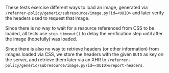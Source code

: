 These tests exercise different ways to load an image, generated via
```/referrer-policy/generic/subresource/image.py?id=<UUID>``` and later
verify the headers used to request that image.

Since there is no way to wait for a resource referenced from CSS to be loaded,
all tests use ```step_timeout()``` to delay the verification step until
after the image (hopefully) was loaded.

Since there is also no way to retrieve headers (or other information) from
images loaded via CSS, we store the headers with the given ```UUID``` as key
on the server, and retrieve them later via an XHR to
```/referrer-policy/generic/subresource/image.py?id=<UUID>&report-headers```.
